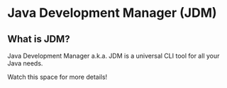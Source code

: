 # Java Development Manager (JDM)

## What is JDM?

Java Development Manager a.k.a. JDM is a universal CLI tool for all your Java needs.

Watch this space for more details!
